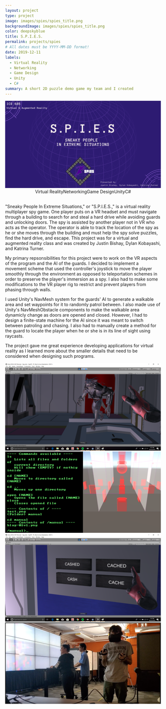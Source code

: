 ```yaml
---
layout: project
type: project
image: images/spies/spies_title.png
backgroundImage: images/spies/spies_title.png
color: deepskyblue
title: S.P.I.E.S.
permalink: projects/spies
# All dates must be YYYY-MM-DD format!
date: 2019-12-11
labels:
  - Virtual Reality
  - Networking
  - Game Design
  - Unity
  - C#
summary: A short 2D puzzle demo game my team and I created
---
```


<img class="ui huge centered bordered image" src="../images/spies/spies_title.png">

<div style="display: flex; justify-content: center" class="ui large labels">
  <div class="ui basic label">Virtual Reality</div>
  <div class="ui basic label">Networking</div>
  <div class="ui basic label">Game Design</div>
  <div class="ui basic label">Unity</div>
  <div class="ui basic label">C#</div>
</div>
<br/>

"Sneaky People In Extreme Situations," or "S.P.I.E.S.," is a virtual reality multiplayer spy game. One player puts on a VR headset and must navigate through a building to search for and steal a hard drive while avoiding guards and unlocking doors. The spy is assisted by another player not in VR who acts as the operator. The operator is able to track the location of the spy as he or she moves through the building and must help the spy solve puzzles, find the hard drive, and escape. This project was for a virtual and augmented reality class and was created by Justin Bishay, Dylan Kobayashi, and Katrina Turner.

My primary repsonsibilities for this project were to work on the VR aspects of the program and the AI of the guards. I decided to implement a movement scheme that used the controller's joystick to move the player smoothly through the environment as opposed to teleportation schemes in order to preserve the player's immersion as a spy. I also had to make some modifications to the VR player rig to restrict and prevent players from phasing through walls. 

I used Unity's NavMesh system for the guards' AI to generate a walkable area and set waypoints for it to randomly patrol between. I also made use of Unity's NavMeshObstacle components to make the walkable area dynamicly change as doors are opened and closed. However, I had to design a finite-state machine for the AI since it was meant to switch between patroling and chasing. I also had to manually create a method for the guard to locate the player when he or she is in its line of sight using raycasts. 

The project gave me great experience developing applications for virtual reality as I learned more about the smaller details that need to be considered when designing such programs. 

<div class="ui two column grid">
  <div class="column">
    <img class="ui large bordered image" src="../images/spies/spies_DogPic.png">
    <img class="ui large bordered image" src="../images/spies/spies_operatorViewWithConsole.png">
  </div>
  <div class="column">
    <img class="ui large bordered image" src="../images/spies/spies_DoorButtons.png">
    <img class="ui large bordered image" src="../images/spies/spies_playTest.png">
  </div>
</div>